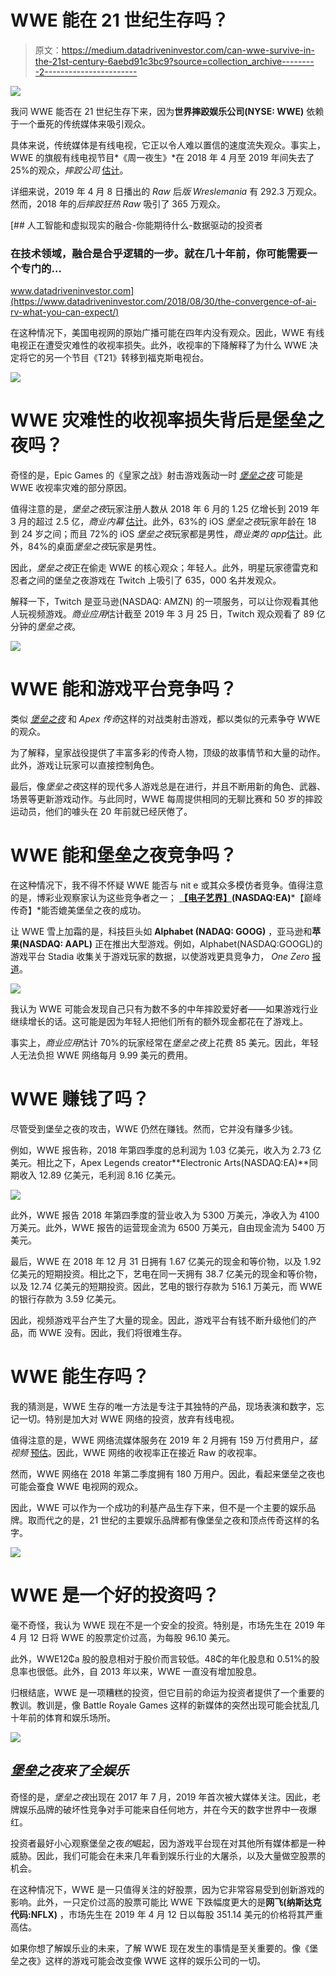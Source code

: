 # WWE 能在 21 世纪生存吗？

> 原文：<https://medium.datadriveninvestor.com/can-wwe-survive-in-the-21st-century-6aebd91c3bc9?source=collection_archive---------2----------------------->

[![](img/7471b15ff5ea577856983ef1b6ccf780.png)](http://www.track.datadriveninvestor.com/1B9E)

我问 WWE 能否在 21 世纪生存下来，因为**世界摔跤娱乐公司(NYSE: WWE)** 依赖于一个垂死的传统媒体来吸引观众。

具体来说，传统媒体是有线电视，它正以令人难以置信的速度流失观众。事实上，WWE 的旗舰有线电视节目*《周一夜生》*在 2018 年 4 月至 2019 年间失去了 25%的观众，*摔跤公司* [估计](https://www.wrestlinginc.com/news/2019/04/how-was-wwe-raw-viewership-for-the-post-wrestlemania-35-652963/)。

详细来说，2019 年 4 月 8 日播出的 *Raw* 后*版 Wreslemania* 有 292.3 万观众。然而，2018 年的*后摔跤狂热* *Raw* 吸引了 365 万观众。

[](https://www.datadriveninvestor.com/2018/08/30/the-convergence-of-ai-rv-what-you-can-expect/) [## 人工智能和虚拟现实的融合-你能期待什么-数据驱动的投资者

### 在技术领域，融合是合乎逻辑的一步。就在几十年前，你可能需要一个专门的…

www.datadriveninvestor.com](https://www.datadriveninvestor.com/2018/08/30/the-convergence-of-ai-rv-what-you-can-expect/) 

在这种情况下，美国电视网的原始广播可能在四年内没有观众。因此，WWE 有线电视正在遭受灾难性的收视率损失。此外，收视率的下降解释了为什么 WWE 决定将它的另一个节目《T21》转移到福克斯电视台。

![](img/17fadf642280b95f5e6a3919128fbcbf.png)

# WWE 灾难性的收视率损失背后是堡垒之夜吗？

奇怪的是，Epic Games 的《皇家之战》射击游戏轰动一时 [*堡垒之夜*](https://marketmadhouse.com/best-buy-is-at-the-mercy-of-fortnite/) 可能是 WWE 收视率灾难的部分原因。

值得注意的是，*堡垒之夜*玩家注册人数从 2018 年 6 月的 1.25 亿增长到 2019 年 3 月的超过 2.5 亿，*商业内幕* [估计](https://www.businessinsider.com/how-many-people-play-fortnite-2018-11)。此外，63%的 iOS *堡垒之夜*玩家年龄在 18 到 24 岁之间；而且 72%的 iOS *堡垒之夜*玩家都是男性，*商业类的 app*[估计](http://www.businessofapps.com/data/fortnite-statistics/)。此外，84%的桌面*堡垒之夜*玩家是男性。

因此，*堡垒之夜*正在偷走 WWE 的核心观众；年轻人。此外，明星玩家德雷克和忍者之间的堡垒之夜游戏在 Twitch 上吸引了 635，000 名并发观众。

解释一下，Twitch 是亚马逊(NASDAQ: AMZN) 的一项服务，可以让你观看其他人玩视频游戏。*商业应用*估计截至 2019 年 3 月 25 日，Twitch 观众观看了 89 亿分钟的*堡垒之夜*。

![](img/f7906d655f1425e000189431d42043c5.png)

# WWE 能和游戏平台竞争吗？

类似 [*堡垒之夜*](https://www.chicagotribune.com/lifestyles/ct-women-fortnite-20180529-story.html) 和 *Apex 传奇*这样的对战类射击游戏，都以类似的元素争夺 WWE 的观众。

为了解释，皇家战役提供了丰富多彩的传奇人物，顶级的故事情节和大量的动作。此外，游戏让玩家可以直接控制角色。

最后，像*堡垒之夜*这样的现代多人游戏总是在进行，并且不断用新的角色、武器、场景等更新游戏动作。与此同时，WWE 每周提供相同的无聊比赛和 50 岁的摔跤运动员，他们的噱头在 20 年前就已经厌倦了。

# WWE 能和堡垒之夜竞争吗？

在这种情况下，我不得不怀疑 WWE 能否与 nit e 或其众多模仿者竞争。值得注意的是，博彩业观察家认为这些竞争者之一； [**【电子艺界】**](https://marketmadhouse.com/is-electronic-arts-making-money/)**(NASDAQ:EA)***【巅峰传奇】*能否媲美堡垒之夜的成功。

让 WWE 雪上加霜的是，科技巨头如 **Alphabet (NADAQ: GOOG)** ，亚马逊和**苹果(NASDAQ: AAPL)** 正在推出大型游戏。例如，Alphabet(NASDAQ:GOOGL)的游戏平台 Stadia 收集关于游戏玩家的数据，以使游戏更具竞争力， *One Zero* [报道](https://onezero.medium.com/google-could-learn-a-lot-about-you-from-its-new-gaming-platform-f809a4b7dfe7)。

![](img/135f93e80b633a1ec5d58a3510538e35.png)

我认为 WWE 可能会发现自己只有为数不多的中年摔跤爱好者——如果游戏行业继续增长的话。这可能是因为年轻人把他们所有的额外现金都花在了游戏上。

事实上，*商业应用*估计 70%的玩家经常在*堡垒之夜*上花费 85 美元。因此，年轻人无法负担 WWE 网络每月 9.99 美元的费用。

# **WWE 赚钱了吗？**

尽管受到堡垒之夜的攻击，WWE 仍然在赚钱。然而，它并没有赚多少钱。

例如，WWE 报告称，2018 年第四季度的总利润为 1.03 亿美元，收入为 2.73 亿美元。相比之下，Apex Legends creator**Electronic Arts(NASDAQ:EA)**同期收入 12.89 亿美元，毛利润 8.16 亿美元。

![](img/cbf7f309dd38ac214037ed2baf181b4e.png)

此外，WWE 报告 2018 年第四季度的营业收入为 5300 万美元，净收入为 4100 万美元。此外，WWE 报告的运营现金流为 6500 万美元，自由现金流为 5400 万美元。

最后，WWE 在 2018 年 12 月 31 日拥有 1.67 亿美元的现金和等价物，以及 1.92 亿美元的短期投资。相比之下，艺电在同一天拥有 38.7 亿美元的现金和等价物，以及 12.74 亿美元的短期投资。因此，艺电的银行存款为 516.1 万美元，而 WWE 的银行存款为 3.59 亿美元。

因此，视频游戏平台产生了大量的现金。因此，游戏平台有钱不断升级他们的产品，而 WWE 没有。因此，我们将很难生存。

# **WWE 能生存吗？**

我的猜测是，WWE 生存的唯一方法是专注于其独特的产品，现场表演和数字，忘记一切。特别是加大对 WWE 网络的投资，放弃有线电视。

值得注意的是，WWE 网络流媒体服务在 2019 年 2 月拥有 159 万付费用户，*猛视频* [预估](https://www.fiercevideo.com/video/wwe-network-streaming-service-nears-1-6m-paid-subscribers)。因此，WWE 网络的收视率正在接近 Raw 的收视率。

然而，WWE 网络在 2018 年第二季度拥有 180 万用户。因此，看起来堡垒之夜也可能会蚕食 WWE 电视网的观众。

因此，WWE 可以作为一个成功的利基产品生存下来，但不是一个主要的娱乐品牌。取而代之的是，21 世纪的主要娱乐品牌都有像堡垒之夜和顶点传奇这样的名字。

![](img/2dfd81a4c2ed1d6635b3ea34b0a72a79.png)

# **WWE 是一个好的投资吗？**

毫不奇怪，我认为 WWE 现在不是一个安全的投资。特别是，市场先生在 2019 年 4 月 12 日将 WWE 的股票定价过高，为每股 96.10 美元。

此外，WWE12₵a 股的股息相对于股价而言较低。48₵的年化股息和 0.51%的股息率也很低。此外，自 2013 年以来，WWE 一直没有增加股息。

归根结底，WWE 是一项糟糕的投资，但它目前的命运为投资者提供了一个重要的教训。教训是，像 Battle Royale Games 这样的新媒体的突然出现可能会扰乱几十年前的体育和娱乐场所。

![](img/3df84fe9e9a31b1214b5a4d2df14924f.png)

## ***堡垒之夜来了全娱乐***

奇怪的是，*堡垒之夜*出现在 2017 年 7 月，2019 年首次被大媒体关注。因此，老牌娱乐品牌的破坏性竞争对手可能来自任何地方，并在今天的数字世界中一夜爆红。

投资者最好小心观察堡垒之夜*的*崛起，因为游戏平台现在对其他所有媒体都是一种威胁。因此，我们可能会在未来几年看到娱乐行业的大屠杀，以及大量做空股票的机会。

在这种情况下，WWE 是一只值得关注的好股票，因为它非常容易受到创新游戏的影响。此外，一只定价过高的股票可能比 WWE 下跌幅度更大的是**网飞(纳斯达克代码:NFLX)** ，市场先生在 2019 年 4 月 12 日以每股 351.14 美元的价格将其严重高估。

如果你想了解娱乐业的未来，了解 WWE 现在发生的事情是至关重要的。像《堡垒之夜》这样的游戏可能会改变像 WWE 这样的娱乐公司的一切。